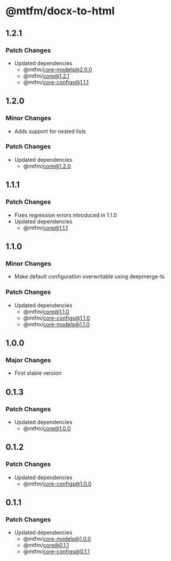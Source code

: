 # @mtfm/docx-to-html

## 1.2.1

### Patch Changes

- Updated dependencies
  - @mtfm/core-models@2.0.0
  - @mtfm/core@1.2.1
  - @mtfm/core-configs@1.1.1

## 1.2.0

### Minor Changes

- Adds support for nested lists

### Patch Changes

- Updated dependencies
  - @mtfm/core@1.2.0

## 1.1.1

### Patch Changes

- Fixes regression errors introduced in 1.1.0
- Updated dependencies
  - @mtfm/core@1.1.1

## 1.1.0

### Minor Changes

- Make default configuration overwritable using deepmerge-ts

### Patch Changes

- Updated dependencies
  - @mtfm/core@1.1.0
  - @mtfm/core-configs@1.1.0
  - @mtfm/core-models@1.1.0

## 1.0.0

### Major Changes

- First stable version

## 0.1.3

### Patch Changes

- Updated dependencies
  - @mtfm/core@1.0.0

## 0.1.2

### Patch Changes

- Updated dependencies
  - @mtfm/core-configs@1.0.0

## 0.1.1

### Patch Changes

- Updated dependencies
  - @mtfm/core-models@1.0.0
  - @mtfm/core@0.1.1
  - @mtfm/core-configs@0.1.1
